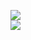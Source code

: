 [![](https://img.shields.io/badge/Made%20With-Github%20Spray-lightgrey.svg?style=for-the-badge&logo=github)](https://github.com/Annihil/github-spray#24313)  
[![](https://i.imgur.com/2DrTn0Z.gif)](https://github.com/Annihil/github-spray)